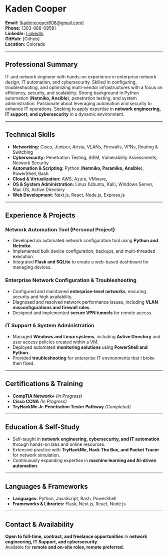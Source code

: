 # Kaden Cooper

**Email:** [kadencooper608@gmail.com]  
**Phone:** [303-888-0959]  
**LinkedIn:** [LinkedIn](https://www.linkedin.com/in/kaden-cooper-840192276/)  
**GitHub:** [Github]  
**Location:** Colorado  

---

## Professional Summary  

IT and network engineer with hands-on experience in enterprise network design, IT automation, and cybersecurity. Skilled in configuring, troubleshooting, and optimizing multi-vendor infrastructures with a focus on efficiency, security, and scalability. Strong background in Python automation (**Netmiko, Ansible**), penetration testing, and system administration. Passionate about leveraging automation and security to enhance IT operations. Seeking to apply expertise in **network engineering, IT support, and cybersecurity** in a dynamic environment.

---

## Technical Skills  

- **Networking:** Cisco, Juniper, Arista, VLANs, Firewalls, VPNs, Routing & Switching  
- **Cybersecurity:** Penetration Testing, SIEM, Vulnerability Assessments, Network Security  
- **Automation & Scripting:** Python (**Netmiko, Paramiko, Ansible**), PowerShell, Bash  
- **Cloud & Virtualization:** AWS, Azure, VMware, 
- **OS & System Administration:** Linux (Ubuntu, Kali), Windows Server, Mac OS, Active Directory  
- **Web Development:** Next.js, React, Node.js, Express.js  

---

## Experience & Projects  

### **Network Automation Tool (Personal Project)**  
- Developed an automated network configuration tool using **Python and Netmiko**.  
- Implemented bulk device configuration, backups, and multi-threaded execution.  
- Integrated **Flask and SQLite** to create a web-based dashboard for managing devices.  

### **Enterprise Network Configuration & Troubleshooting**  
- Configured and maintained **enterprise-level networks**, ensuring security and high availability.  
- Diagnosed and resolved network performance issues, including **VLAN misconfigurations and firewall rules**.  
- Designed and implemented **secure VPN tunnels** for remote access.  

### **IT Support & System Administration**  
- Managed **Windows and Linux systems**, including **Active Directory** and user access policies created within a VM.  
- Deployed automated **monitoring solutions** using **PowerShell and Python**.  
- Provided **troubleshooting** for enterprise IT environments that I broke then fixed.  

---

## Certifications & Training  

- **CompTIA Network+** *(In Progress)*  
- **Cisco CCNA** *(In Progress)*    
- **TryHackMe Jr. Penetration Tester Pathway** *(Completed)*  

---

## Education & Self-Study  

- Self-taught in **network engineering, cybersecurity, and IT automation** through hands-on labs and online resources.  
- Extensive practice with **TryHackMe, Hack The Box, and Packet Tracer** for network simulation.  
- Continuously expanding expertise in **machine learning and AI-driven automation**.  

---

## Languages & Frameworks  

- **Languages:** Python, JavaScript, Bash, PowerShell  
- **Frameworks & Libraries:** Flask, Next.js, React, Node.js  

---

## Contact & Availability  

**Open to full-time, contract, and freelance opportunities** in **network engineering, IT Support, and cybersecurity**.  
Available for **remote and on-site roles, remote preferred**.  
